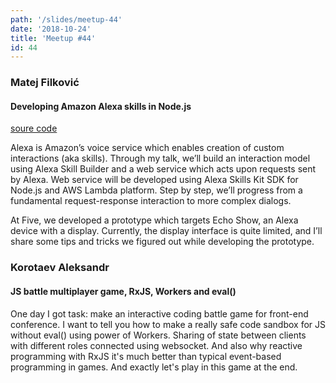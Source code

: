 ```yaml
---
path: '/slides/meetup-44'
date: '2018-10-24'
title: 'Meetup #44'
id: 44
---
```


### Matej Filković
#### Developing Amazon Alexa skills in Node.js

[soure code](https://github.com/matejfilkovic/jszg-alexa)

Alexa is Amazon’s voice service which enables creation of custom interactions (aka skills). Through my talk, we’ll build an interaction model using Alexa Skill Builder and a web service which acts upon requests sent by Alexa. Web service will be developed using Alexa Skills Kit SDK for Node.js and AWS Lambda platform. Step by step, we’ll progress from a fundamental request-response interaction to more complex dialogs.

At Five, we developed a prototype which targets Echo Show, an Alexa device with a display. Currently, the display interface is quite limited, and I’ll share some tips and tricks we figured out while developing the prototype.

### Korotaev Aleksandr
#### JS battle multiplayer game, RxJS, Workers and eval()

One day I got task: make an interactive coding battle game for front-end conference. I want to tell you how to make a really safe code sandbox for JS without eval() using power of Workers. Sharing of state between clients with different roles connected using websocket. And also why reactive programming with RxJS it's much better than typical event-based programming in games. And exactly let's play in this game at the end.